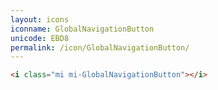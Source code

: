 ```yaml
---
layout: icons
iconname: GlobalNavigationButton
unicode: EBD8
permalink: /icon/GlobalNavigationButton/
---
```


``` html
<i class="mi mi-GlobalNavigationButton"></i>
```
